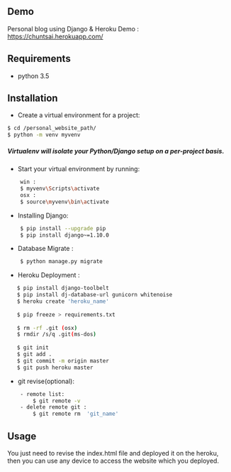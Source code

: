  ## Demo
 Personal blog using Django & Heroku 
 Demo : https://chuntsai.herokuapp.com/

## Requirements
- python 3.5

## Installation
- Create a virtual environment for a project: 

```bash
$ cd /personal_website_path/
$ python -m venv myvenv
```

 ##### Virtualenv will isolate your Python/Django setup on a per-project basis.
- Start your virtual environment by running: 
```bash
    win :
    $ myvenv\Scripts\activate
    osx : 
    $ source\myvenv\bin\activate
```
- Installing Django:
```bash
    $ pip install --upgrade pip
    $ pip install django~=1.10.0
```
- Database Migrate :
```bash
    $ python manage.py migrate
```


- Heroku Deployment :
```bash
   $ pip install django-toolbelt
   $ pip install dj-database-url gunicorn whitenoise
   $ heroku create 'heroku_name'
   
   $ pip freeze > requirements.txt
   
   $ rm -rf .git (osx)    
   $ rmdir /s/q .git(ms-dos)
   
   $ git init 
   $ git add .
   $ git commit -m origin master
   $ git push heroku master
```

- git revise(optional):
```bash
    - remote list:  
        $ git remote -v
    - delete remote git : 
        $ git remote rm  'git_name'
```
## Usage
You just need to revise the index.html file and deployed it on the heroku,
then you can use any device to access the website which you deployed.